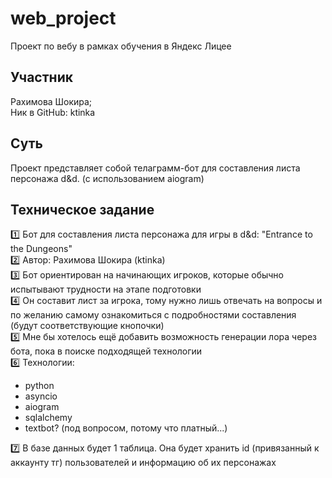 # web_project

Проект по вебу в рамках обучения в Яндекс Лицее

## Участник

Рахимова Шокира;   
Ник в GitHub: ktinka

## Суть

Проект представляет собой телаграмм-бот для составления листа персонажа d&d. (с использованием aiogram)

## Техническое задание

1️⃣ Бот для составления листа персонажа для игры в d&d: "Entrance to the Dungeons"   
2️⃣ Автор: Рахимова Шокира (ktinka)   
3️⃣ Бот ориентирован на начинающих игроков, которые обычно испытывают трудности на этапе подготовки   
4️⃣ Он составит лист за игрока, тому нужно лишь отвечать на вопросы и по желанию самому ознакомиться с подробностями
составления (будут соответствующие кнопочки)  
5️⃣ Мне бы хотелось ещё добавить возможность генерации лора через бота, пока в поиске подходящей технологии  
6️⃣ Технологии:
<ul>
  <li>python</li>
  <li>asyncio</li>
  <li>aiogram</li>
  <li>sqlalchemy</li>
  <li>textbot? (под вопросом, потому что платный...)</li>
</ul>
7️⃣ В базе данных будет 1 таблица. 
Она будет хранить id (привязанный к аккаунту тг) пользователей и информацию об их персонажах   

